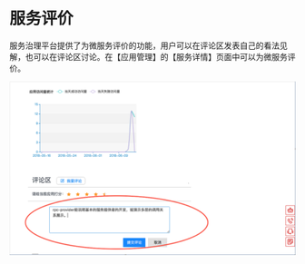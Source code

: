 # 服务评价

服务治理平台提供了为微服务评价的功能，用户可以在评论区发表自己的看法见解，也可以在评论区讨论。在【应用管理】的【服务详情】页面中可以为微服务评价。

![](images/comment.png "服务评价")

